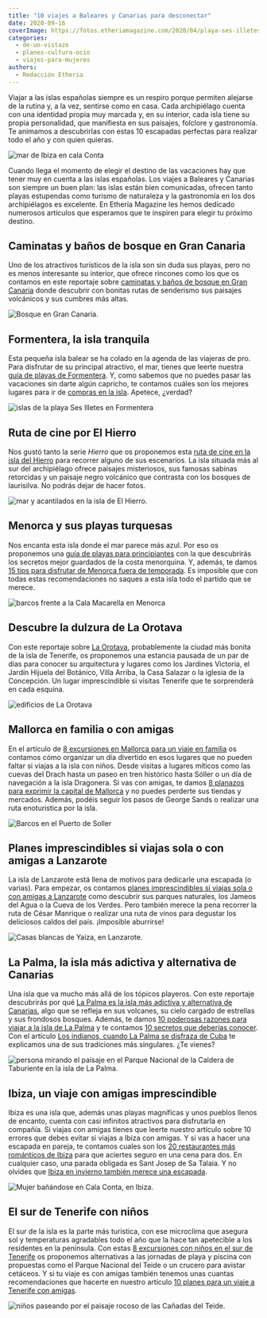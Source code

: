 ```yaml
---
title: "10 viajes a Baleares y Canarias para desconectar"
date: 2020-09-16
coverImage: https://fotos.etheriamagazine.com/2020/04/playa-ses-illetes-formentera.jpg
categories: 
  - de-un-vistazo
  - planes-cultura-ocio
  - viajes-para-mujeres
authors: 
  - Redacción Etheria
---
```


Viajar a las islas españolas siempre es un respiro porque permiten alejarse de la rutina 
y, a la vez, sentirse como en casa. Cada archipiélago cuenta con una identidad propia 
muy marcada y, en su interior, cada isla tiene su propia personalidad, que manifiesta en 
sus paisajes, folclore y gastronomía. Te animamos a descubrirlas con estas 10 escapadas 
perfectas para realizar todo el año y con quien quieras. 

![mar de Ibiza en cala Conta](https://fotos.etheriamagazine.com/2018/05/Ibiza-cala-conta_NC_2.jpg "Cala Conta en Ibiza.")

Cuando llega el momento de elegir el destino de las vacaciones hay que tener muy en 
cuenta a las islas españolas. Los viajes a Baleares y Canarias son siempre un buen plan: 
las islas están bien comunicadas, ofrecen tanto playas estupendas como turismo de 
naturaleza y la gastronomía en los dos archipiélagos es excelente. En Etheria Magazine 
les hemos dedicado numerosos artículos que esperamos que te inspiren para elegir tu 
próximo destino. 

## Caminatas y baños de bosque en Gran Canaria

Uno de los atractivos turísticos de la isla son sin duda sus playas, pero no es menos 
interesante su interior, que ofrece rincones como los que os contamos en este reportaje 
sobre [caminatas y baños de bosque en Gran 
Canaria](https://etheriamagazine.com/2018/05/03/mujeres-viajeras-gran-canaria/) donde 
descubrir con bonitas rutas de senderismo sus paisajes volcánicos y sus cumbres más 
altas. 

![Bosque en Gran Canaria.](https://fotos.etheriamagazine.com/2018/05/gran-canaria-bosque.jpg "Bosque en Gran Canaria.")

## Formentera, la isla tranquila

Esta pequeña isla balear se ha colado en la agenda de las viajeras de pro. Para 
disfrutar de su principal atractivo, el mar, tienes que leerte nuestra [guía de playas 
de 
Formentera](https://etheriamagazine.com/2020/04/15/viajar-con-amigas-mejores-playas-formentera/). 
Y, como sabemos que no puedes pasar las vacaciones sin darte algún capricho, te contamos 
cuáles son los mejores lugares para ir de [compras en la 
isla](https://etheriamagazine.com/2018/07/06/de-compras-en-formentera/). Apetece, 
¿verdad? 

![islas de la playa Ses Illetes en Formentera](https://fotos.etheriamagazine.com/2020/04/playa-ses-illetes-formentera.jpg "Playa Ses Illetes (Formentera).")

## Ruta de cine por El Hierro

Nos gustó tanto la serie _Hierro_ que os proponemos esta [ruta de cine en la isla del 
Hierro](https://etheriamagazine.com/2019/10/21/ruta-turismo-cine-serie-hierro-canarias/) 
para recorrer alguno de sus escenarios. La isla situada más al sur del archipiélago 
ofrece paisajes misteriosos, sus famosas sabinas retorcidas y un paisaje negro volcánico 
que contrasta con los bosques de laurisilva. No podrás dejar de hacer fotos. 

![mar y acantilados en la isla de El Hierro.](https://fotos.etheriamagazine.com/2019/10/serie-hierro.jpg "Acantilados en la isla de El Hierro.")

## Menorca y sus playas turquesas

Nos encanta esta isla donde el mar parece más azul. Por eso os proponemos una [guía de 
playas para 
principiantes](https://etheriamagazine.com/2020/08/14/guia-mejores-playas-calas-menorca/) 
con la que descubrirás los secretos mejor guardados de la costa menorquina. Y, además, 
te damos [15 tips para disfrutar de Menorca fuera de 
temporada](https://etheriamagazine.com/2018/11/05/15-tips-para-disfrutar-de-menorca-fuera-de-temporada/). 
Es imposible que con todas estas recomendaciones no saques a esta isla todo el partido 
que se merece. 

![barcos frente a la Cala Macarella en Menorca](https://fotos.etheriamagazine.com/2020/08/playa-menorca-Macarella.jpg "Cala Macarella (Menorca).")

## Descubre la dulzura de La Orotava

Con este reportaje sobre [La 
Orotava](https://etheriamagazine.com/2020/06/20/viajes-por-espana-que-ver-y-hacer-en-2-dias-en-la-orotava/), 
probablemente la ciudad más bonita de la isla de Tenerife, os proponemos una estancia 
pausada de un par de días para conocer su arquitectura y lugares como los Jardines 
Victoria, el Jardín Hijuela del Botánico, Villa Arriba, la Casa Salazar o la iglesia de 
la Concepción. Un lugar imprescindible si visitas Tenerife que te sorprenderá en cada 
esquina. 

![edificios de La Orotava](https://fotos.etheriamagazine.com/2020/06/orotava-iglesia-concepcion.jpg "Bello conjunto arquitectónico de La Orotava con las cúpulas de la iglesia de la Concepción. © M. Munar")

## Mallorca en familia o con amigas

En el artículo de [8 excursiones en Mallorca para un viaje en 
familia](https://etheriamagazine.com/2020/06/16/8-excursiones-en-mallorca-para-un-viaje-en-familia-con-ninos/) 
os contamos cómo organizar un día divertido en esos lugares que no pueden faltar si 
viajas a la isla con niños. Desde visitas a lugares míticos como las cuevas del Drach 
hasta un paseo en tren histórico hasta Sóller o un día de navegación a la isla 
Dragonera. Si vas con amigas, te damos [8 planazos para exprimir la capital de 
Mallorca](https://etheriamagazine.com/2021/06/02/planes-y-excursiones-desde-palma-mallorca-con-amigas/) 
y no puedes perderte sus tiendas y mercados. Además, podéis seguir los pasos de George 
Sands o realizar una ruta enoturistica por la isla. 

![Barcos en el Puerto de Soller](https://fotos.etheriamagazine.com/2020/06/Mallorca-puerto-soller.jpg "Puerto de Sóller (Mallorca).")

## Planes imprescindibles si viajas sola o con amigas a Lanzarote

La isla de Lanzarote está llena de motivos para dedicarle una escapada (o varias). Para 
empezar, os contamos [planes imprescindibles si viajas sola o con amigas a 
Lanzarote](https://etheriamagazine.com/2020/06/11/viajar-sola-amigas-imprescindible-lanzarote/) 
como descubrir sus parques naturales, los Jameos del Agua o la Cueva de los Verdes. Pero 
también merece la pena recorrer la ruta de César Manrique o realizar una ruta de vinos 
para degustar los deliciosos caldos del país. ¡Imposible aburrirse! 

![Casas blancas de Yaiza, en Lanzarote.](https://fotos.etheriamagazine.com/2018/09/Yaiza-Centro-Pueblo-Lanzarote-e1591966966362.jpg "Casas blancas de Yaiza, en Lanzarote.")

## La Palma, la isla más adictiva y alternativa de Canarias

Una isla que va mucho más allá de los tópicos playeros. Con este reportaje descubrirás 
por qué [La Palma es la isla más adictiva y alternativa de 
Canarias](https://etheriamagazine.com/2019/04/02/la-palma-la-isla-mas-adictiva-y-alternativa-de-canarias/), 
algo que se refleja en sus volcanes, su cielo cargado de estrellas y sus frondosos 
bosques. Además, te damos [10 poderosas razones para viajar a la isla de La 
Palma](https://etheriamagazine.com/2021/11/15/10-razones-para-visitar-la-palma/) y te 
contamos [10 secretos que deberías 
conocer](https://etheriamagazine.com/2021/04/05/10-secretos-para-conocer-la-isla-de-la-palma/). 
Con el artículo [Los indianos, cuando La Palma se disfraza de 
Cuba](https://etheriamagazine.com/2020/02/03/que-hacer-en-los-indianos-el-carnaval-de-la-palma/) 
te explicamos una de sus tradiciones más singulares. ¿Te vienes? 

![persona mirando el paisaje en el Parque Nacional de la Caldera de Taburiente en la isla de La Palma.](https://fotos.etheriamagazine.com/2019/03/viajar-sola-la-palma-taburiente.jpg "Ruta por el Parque Nacional de la Caldera de Taburiente en la isla de La Palma. © KR")

## Ibiza, un viaje con amigas imprescindible

Ibiza es una isla que, además unas playas magníficas y unos pueblos llenos de encanto, 
cuenta con casi infinitos atractivos para disfrutarla en compañía. Si viajas con amigas 
tienes que leerte nuestro artículo sobre 10 errores que debes evitar si viajas a Ibiza 
con amigas. Y si vas a hacer una escapada en pareja, te contamos cuales son los [20 
restaurantes más románticos de 
Ibiza](https://etheriamagazine.com/2020/02/14/20-restaurantes-romanticos-de-ibiza-para-viajes-en-pareja/) 
para que aciertes seguro en una cena para dos. En cualquier caso, una parada obligada es 
Sant Josep de Sa Talaia. Y no olvides que [Ibiza en invierno también merece una 
escapada](https://etheriamagazine.com/2021/11/05/planes-viaje-a-ibiza-en-invierno/). 

![Mujer bañándose en Cala Conta, en Ibiza.](https://fotos.etheriamagazine.com/2018/05/Ibiza-cala-conta_NC-e1551949167957.jpg "Cala Conta, en Ibiza.")

## El sur de Tenerife con niños

El sur de la isla es la parte más turística, con ese microclima que asegura sol y 
temperaturas agradables todo el año que la hace tan apetecible a los residentes en la 
península. Con estas [8 excursiones con niños en el sur de 
Tenerife](https://etheriamagazine.com/2020/03/06/excursiones-en-familia-desde-el-sur-de-tenerife-con-ninos/) 
os proponemos alternativas a las jornadas de playa y piscina con propuestas como el 
Parque Nacional del Teide o un crucero para avistar cetáceos. Y si tu viaje es con 
amigas también tenemos unas cuantas recomendaciones que hacerte en nuestro artículo [10 
planes para un viaje a Tenerife con 
amigas](https://etheriamagazine.com/2020/03/06/excursiones-en-familia-desde-el-sur-de-tenerife-con-ninos/). 

![niños paseando por el paisaje rocoso de las Cañadas del Teide.](https://fotos.etheriamagazine.com/2020/02/Tenerife-canadas-Teide.jpg "Paseo por las Cañadas del Teide, un plan perfecto en Tenerife para hacer con niños. © SG")

